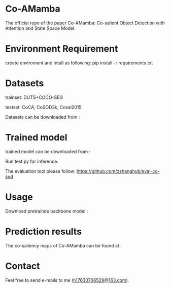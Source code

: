 # Co-AMamba
The official repo of the paper Co-AMamba: Co-salient Object Detection with Attention and State Space Model.
 
# Environment Requirement
create enviroment and intall as following: pip install -r requirements.txt
# Datasets
trainset: DUTS+COCO-SEG

testset: CoCA, CoSOD3k, Cosal2015

Datasets can be downloaded from : 
# Trained model
trained model can be downloaded from :

Run test.py for inference.

The evaluation tool please follow: https://github.com/zzhanghub/eval-co-sod
# Usage
Download pretrainde backbone model :
# Prediction results
The co-saliency maps of Co-AMamba can be found at :
# Contact
Feel free to send e-mails to me (h17630706529@163.com).
